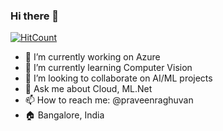 ### Hi there 👋
[![HitCount](http://hits.dwyl.com/praveenraghuvanshi/praveenraghuvanshi.svg)](http://hits.dwyl.com/praveenraghuvanshi/praveenraghuvanshi)

<!--
**praveenraghuvanshi/praveenraghuvanshi** is a ✨ _special_ ✨ repository because its `README.md` (this file) appears on your GitHub profile.

Here are some ideas to get you started:
- 🤔 I’m looking for help with ...
- 😄 Pronouns: ...
- ⚡ Fun fact: ...
-->

- 🔭 I’m currently working on Azure
- 🌱 I’m currently learning Computer Vision
- 👯 I’m looking to collaborate on AI/ML projects
- 💬 Ask me about Cloud, ML.Net
- 📫 How to reach me: @praveenraghuvan
- :house: Bangalore, India

